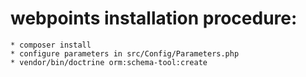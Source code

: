 # webpoints installation procedure:
    * composer install
    * configure parameters in src/Config/Parameters.php
    * vendor/bin/doctrine orm:schema-tool:create